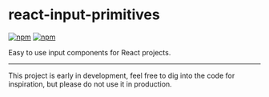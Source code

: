 
# react-input-primitives


[![npm](https://img.shields.io/npm/v/@lessjs/react-input-primitives.svg?style=flat-square)](https://www.npmjs.com/package/@lessjs/react-input-primitives)
[![npm](https://img.shields.io/npm/dt/@lessjs/react-input-primitives.svg?style=flat-square)](https://www.npmjs.com/package/@lessjs/react-input-primitives)

Easy to use input components for React projects.

---

This project is early in development, feel free to dig into the code for inspiration, but please do not use it in production.
